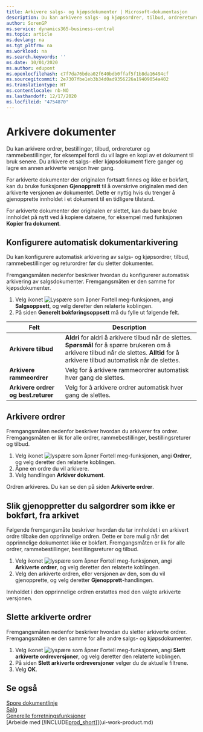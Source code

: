 ```yaml
---
title: Arkivere salgs- og kjøpsdokumenter | Microsoft-dokumentasjon
description: Du kan arkivere salgs- og kjøpsordrer, tilbud, ordrereturer og rammeordrer, og du kan bruke det arkiverte dokumentet til å gjenopprette dokumentet som den ble arkivert fra.
author: SorenGP
ms.service: dynamics365-business-central
ms.topic: article
ms.devlang: na
ms.tgt_pltfrm: na
ms.workload: na
ms.search.keywords: ''
ms.date: 10/01/2020
ms.author: edupont
ms.openlocfilehash: c7f7da76bdea02f640bdb0ffaf5f1b8da16494cf
ms.sourcegitcommit: 2e7307fbe1eb3b34d0ad9356226a19409054a402
ms.translationtype: HT
ms.contentlocale: nb-NO
ms.lasthandoff: 12/17/2020
ms.locfileid: "4754870"
---
```

# <a name="archive-documents"></a>Arkivere dokumenter
Du kan arkivere ordrer, bestillinger, tilbud, ordrereturer og rammebestillinger, for eksempel fordi du vil lagre en kopi av et dokument til bruk senere. Du arkivere et salgs- eller kjøpsdokument flere ganger og lagre en annen arkiverte versjon hver gang.

For arkiverte dokumenter der originalen fortsatt finnes og ikke er bokført, kan du bruke funksjonen **Gjenopprett** til å overskrive originalen med den arkiverte versjonen av dokumentet. Dette er nyttig hvis du trenger å gjenopprette innholdet i et dokument til en tidligere tilstand.

For arkiverte dokumenter der originalen er slettet, kan du bare bruke innholdet på nytt ved å kopiere dataene, for eksempel med funksjonen **Kopier fra dokument**.   

## <a name="to-set-up-automatic-document-archiving"></a>Konfigurere automatisk dokumentarkivering  
Du kan konfigurere automatisk arkivering av salgs- og kjøpsordrer, tilbud, rammebestillinger og returordrer før du sletter dokumenter.

Fremgangsmåten nedenfor beskriver hvordan du konfigurerer automatisk arkivering av salgsdokumenter. Fremgangsmåten er den samme for kjøpsdokumenter.
1.  Velg ikonet ![Lyspære som åpner Fortell meg-funksjonen](media/ui-search/search_small.png "Fortell hva du vil gjøre"), angi **Salgsoppsett**, og velg deretter den relaterte koblingen.
2. På siden **Generelt bokføringsoppsett** må du fylle ut følgende felt.

|Felt|Description|
|-----|-----------|
|**Arkivere tilbud**|**Aldri** for aldri å arkivere tilbud når de slettes. **Spørsmål** for å spørre brukeren om å arkivere tilbud når de slettes. **Alltid** for å arkivere tilbud automatisk når de slettes.|
|**Arkivere rammeordrer**|Velg for å arkivere rammeordrer automatisk hver gang de slettes.|
|**Arkivere ordrer og best.returer**|Velg for å arkivere ordrer automatisk hver gang de slettes.|

## <a name="to-archive-a-sales-order"></a>Arkivere ordrer
Fremgangsmåten nedenfor beskriver hvordan du arkiverer fra ordrer. Fremgangsmåten er lik for alle ordrer, rammebestillinger, bestillingsreturer og tilbud.

1.  Velg ikonet ![lyspære som åpner Fortell meg-funksjonen](media/ui-search/search_small.png "Fortell hva du vil gjøre"), angi **Ordrer**, og velg deretter den relaterte koblingen.  
2.  Åpne en ordre du vil arkivere.  
3.  Velg handlingen **Arkiver dokument**.

Ordren arkiveres. Du kan se den på siden **Arkiverte ordrer**.

## <a name="to-restore-a-non-posted-sales-order-from-the-archive"></a>Slik gjenoppretter du salgordrer som ikke er bokført, fra arkivet
Følgende fremgangsmåte beskriver hvordan du tar innholdet i en arkivert ordre tilbake den opprinnelige ordren. Dette er bare mulig når det opprinnelige dokumentet ikke er bokført. Fremgangsmåten er lik for alle ordrer, rammebestillinger, bestillingsreturer og tilbud.

1. Velg ikonet ![lyspære som åpner Fortell meg-funksjonen](media/ui-search/search_small.png "Fortell hva du vil gjøre"), angi **Arkiverte ordrer**, og velg deretter den relaterte koblingen.
2. Velg den arkiverte ordren, eller versjonen av den, som du vil gjenopprette, og velg deretter **Gjenopprett**-handlingen.  

Innholdet i den opprinnelige ordren erstattes med den valgte arkiverte versjonen.

## <a name="to-delete-archived-sales-orders"></a>Slette arkiverte ordrer
Fremgangsmåten nedenfor beskriver hvordan du sletter arkiverte ordrer. Fremgangsmåten er den samme for alle andre salgs- og kjøpsdokumenter.

1.  Velg ikonet ![lyspære som åpner Fortell meg-funksjonen](media/ui-search/search_small.png "Fortell hva du vil gjøre"), angi **Slett arkiverte ordreversjoner**, og velg deretter den relaterte koblingen.  
2.  På siden **Slett arkiverte ordreversjoner** velger du de aktuelle filtrene.  
3.  Velg **OK**.

## <a name="see-also"></a>Se også
[Spore dokumentlinje](across-how-to-track-document-lines.md)  
[Salg](sales-manage-sales.md)  
[Generelle forretningsfunksjoner](ui-across-business-areas.md)  
[Arbeide med [!INCLUDE[prod_short](includes/prod_short.md)]](ui-work-product.md)
